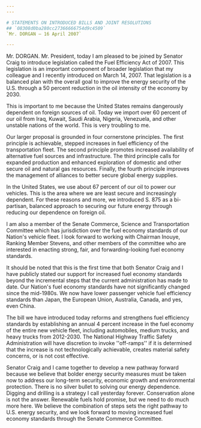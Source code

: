 ```yaml
---
---

# STATEMENTS ON INTRODUCED BILLS AND JOINT RESOLUTIONS
## `08308d0ba280cc27366666754d9c4509`
`Mr. DORGAN — 16 April 2007`

---
```



Mr. DORGAN. Mr. President, today I am pleased to be joined by Senator 
Craig to introduce legislation called the Fuel Efficiency Act of 2007. 
This legislation is an important component of broader legislation that 
my colleague and I recently introduced on March 14, 2007. That 
legislation is a balanced plan with the overall goal to improve the 
energy security of the U.S. through a 50 percent reduction in the oil 
intensity of the economy by 2030.

This is important to me because the United States remains dangerously 
dependent on foreign sources of oil. Today we import over 60 percent of 
our oil from Iraq, Kuwait, Saudi Arabia, Nigeria, Venezuela, and other 
unstable nations of the world. This is very troubling to me.

Our larger proposal is grounded in four cornerstone principles. The 
first principle is achievable, stepped increases in fuel efficiency of 
the transportation fleet. The second principle promotes increased 
availability of alternative fuel sources and infrastructure. The third 
principle calls for expanded production and enhanced exploration of 
domestic and other secure oil and natural gas resources. Finally, the 
fourth principle improves the management of alliances to better secure 
global energy supplies.

In the United States, we use about 67 percent of our oil to power our 
vehicles. This is the area where we are least secure and increasingly 
dependent. For these reasons and more, we introduced S. 875 as a bi-
partisan, balanced approach to securing our future energy through 
reducing our dependence on foreign oil.

I am also a member of the Senate Commerce, Science and Transportation 
Committee which has jurisdiction over the fuel economy standards of our 
Nation's vehicle fleet. I look forward to working with Chairman Inouye, 
Ranking Member Stevens, and other members of the committee who are 
interested in enacting strong, fair, and forwarding-looking fuel 
economy standards.

It should be noted that this is the first time that both Senator 
Craig and I have publicly stated our support for increased fuel economy 
standards beyond the incremental steps that the current administration 
has made to date. Our Nation's fuel economy standards have not 
significantly changed since the mid-1980s. We now have lower passenger 
vehicle fuel efficiency standards than Japan, the European Union, 
Australia, Canada, and yes, even China.

The bill we have introduced today reforms and strengthens fuel 
efficiency standards by establishing an annual 4 percent increase in 
the fuel economy of the entire new vehicle fleet, including 
automobiles, medium trucks, and heavy trucks from 2012-2030. The 
National Highway Traffic Safety Administration will have discretion to 
invoke ''off-ramps'' if it is determined that the increase is not 
technologically achievable, creates material safety concerns, or is not 
cost effective.

Senator Craig and I came together to develop a new pathway forward 
because we believe that bolder energy security measures must be taken 
now to address our long-term security, economic growth and 
environmental protection. There is no silver bullet to solving our 
energy dependence. Digging and drilling is a strategy I call yesterday 
forever. Conservation alone is not the answer. Renewable fuels hold 
promise, but we need to do much more here. We believe the combination 
of steps sets the right pathway to U.S. energy security, and we look 
forward to moving increased fuel economy standards through the Senate 
Commerce Committee.
